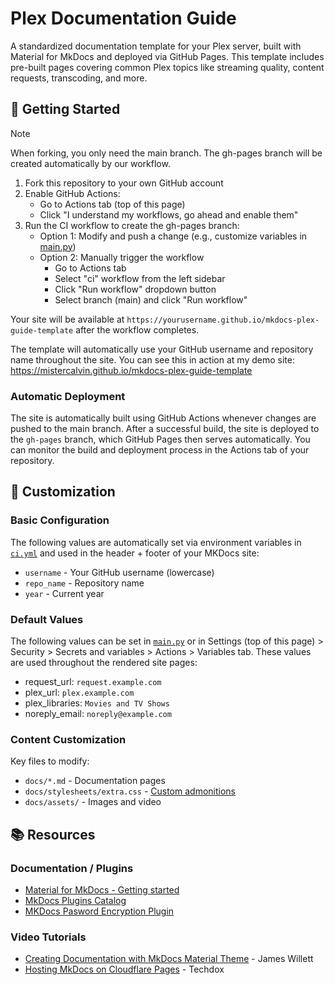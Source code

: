 # Plex Documentation Guide

A standardized documentation template for your Plex server, built with Material for MkDocs and deployed via GitHub Pages. This template includes pre-built pages covering common Plex topics like streaming quality, content requests, transcoding, and more.

## 🚀 Getting Started
> [!NOTE]
> When forking, you only need the main branch. The gh-pages branch will be created automatically by our workflow.

1. Fork this repository to your own GitHub account
2. Enable GitHub Actions:
   * Go to Actions tab (top of this page)
   * Click "I understand my workflows, go ahead and enable them"
3. Run the CI workflow to create the gh-pages branch:
   * Option 1: Modify and push a change (e.g., customize variables in [main.py](main.py))
   * Option 2: Manually trigger the workflow
     * Go to Actions tab
     * Select "ci" workflow from the left sidebar
     * Click "Run workflow" dropdown button
     * Select branch (main) and click "Run workflow"

Your site will be available at `https://yourusername.github.io/mkdocs-plex-guide-template` after the workflow completes.

The template will automatically use your GitHub username and repository name throughout the site. You can see this in action at my demo site: https://mistercalvin.github.io/mkdocs-plex-guide-template

### Automatic Deployment
The site is automatically built using GitHub Actions whenever changes are pushed to the main branch. After a successful build, the site is deployed to the `gh-pages` branch, which GitHub Pages then serves automatically. You can monitor the build and deployment process in the Actions tab of your repository.

## 📝 Customization

### Basic Configuration
The following values are automatically set via environment variables in [`ci.yml`](.github/workflows/ci.yml) and used in the header + footer of your MKDocs site:
- `username` - Your GitHub username (lowercase)
- `repo_name` - Repository name
- `year` - Current year

### Default Values
The following values can be set in [`main.py`](main.py) or in Settings (top of this page) > Security > Secrets and variables > Actions > Variables tab. These values are used throughout the rendered site pages:
- request_url: `request.example.com`
- plex_url: `plex.example.com`
- plex_libraries: `Movies and TV Shows`
- noreply_email: `noreply@example.com`

### Content Customization
Key files to modify:
- `docs/*.md` - Documentation pages
- `docs/stylesheets/extra.css` - [Custom admonitions](https://squidfunk.github.io/mkdocs-material/reference/admonitions/#custom-admonitions)
- `docs/assets/` - Images and video

## 📚 Resources

### Documentation / Plugins
- [Material for MkDocs - Getting started](https://squidfunk.github.io/mkdocs-material/getting-started/)
- [MkDocs Plugins Catalog](https://github.com/mkdocs/catalog)
- [MKDocs Pasword Encryption Plugin](https://github.com/unverbuggt/mkdocs-encryptcontent-plugin)

### Video Tutorials
- [Creating Documentation with MkDocs Material Theme](https://www.youtube.com/watch?v=Q-YA_dA8C20) - James Willett
- [Hosting MkDocs on Cloudflare Pages](https://www.youtube.com/watch?v=7-HhLascLuM) - Techdox
